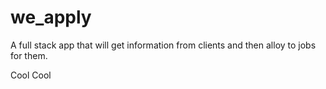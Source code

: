 # we_apply

A full stack app that will get information from clients and then alloy to jobs for them.

Cool
Cool
